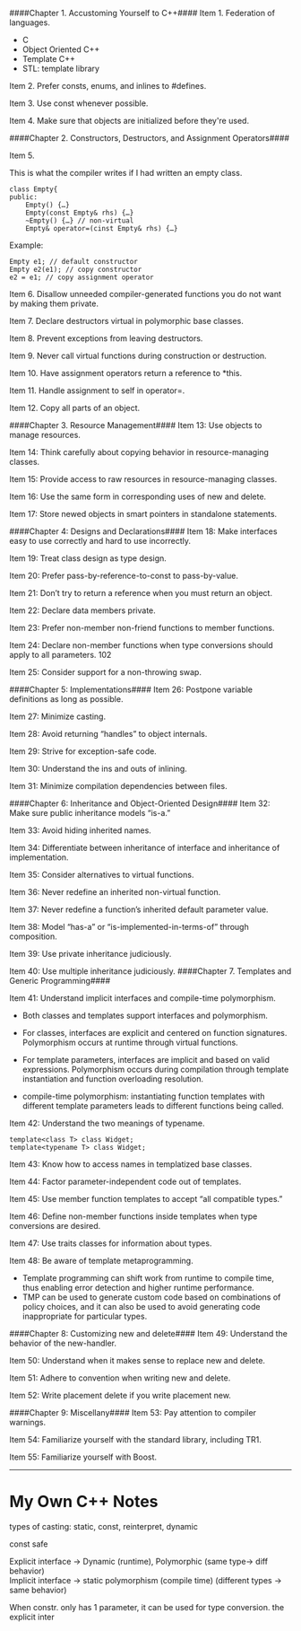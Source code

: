 ####Chapter 1. Accustoming Yourself to C++####
Item 1. Federation of languages.

- C
- Object Oriented C++
- Template C++
- STL: template library

Item 2. Prefer consts, enums, and inlines to #defines.

Item 3. Use const whenever possible.

Item 4. Make sure that objects are initialized before they're used.

####Chapter 2. Constructors, Destructors, and Assignment Operators####


Item 5.

This is what the compiler writes if I had written an empty class.

```
class Empty{
public: 
	Empty() {…}
	Empty(const Empty& rhs) {…}
	~Empty() {…} // non-virtual
	Empty& operator=(cinst Empty& rhs) {…}
```

Example: 

```
Empty e1; // default constructor
Empty e2(e1); // copy constructor
e2 = e1; // copy assignment operator
```

Item 6. Disallow unneeded compiler-generated functions you do not want by making them private.

Item 7. Declare destructors virtual in polymorphic base classes.

Item 8. Prevent exceptions from leaving destructors.

Item 9. Never call virtual functions during construction or destruction.

Item 10. Have assignment operators return a reference to *this.

Item 11. Handle assignment to self in operator=.

Item 12. Copy all parts of an object.

####Chapter 3. Resource Management####
Item 13: Use objects to manage resources.

Item 14: Think carefully about copying behavior in resource-managing classes.

Item 15: Provide access to raw resources in resource-managing classes.

Item 16: Use the same form in corresponding uses of new and delete.

Item 17: Store newed objects in smart pointers in standalone statements.

####Chapter 4: Designs and Declarations####
Item 18: Make interfaces easy to use correctly and hard to use incorrectly.

Item 19: Treat class design as type design.

Item 20: Prefer pass-by-reference-to-const to pass-by-value.

Item 21: Don’t try to return a reference when you must return an object.

Item 22: Declare data members private.

Item 23: Prefer non-member non-friend functions to member functions.

Item 24: Declare non-member functions when type conversions should apply to all parameters. 102

Item 25: Consider support for a non-throwing swap.

####Chapter 5: Implementations####
Item 26: Postpone variable definitions as long as possible.

Item 27: Minimize casting.

Item 28: Avoid returning “handles” to object internals.

Item 29: Strive for exception-safe code.

Item 30: Understand the ins and outs of inlining.

Item 31: Minimize compilation dependencies between files.

####Chapter 6: Inheritance and Object-Oriented Design####
Item 32: Make sure public inheritance models “is-a.”

Item 33: Avoid hiding inherited names.

Item 34: Differentiate between inheritance of interface and inheritance of implementation.

Item 35: Consider alternatives to virtual functions.

Item 36: Never redefine an inherited non-virtual function.

Item 37: Never redefine a function’s inherited default parameter value.

Item 38: Model “has-a” or “is-implemented-in-terms-of” through composition.

Item 39: Use private inheritance judiciously.

Item 40: Use multiple inheritance judiciously.
####Chapter 7. Templates and Generic Programming####


Item 41: Understand implicit interfaces and compile-time polymorphism.


- Both classes and templates support interfaces and polymorphism.

- For classes, interfaces are explicit and centered on function signatures. Polymorphism occurs at runtime through virtual functions.

- For template parameters, interfaces are implicit and based on valid expressions. Polymorphism occurs during compilation through template instantiation and function overloading resolution.

- compile-time polymorphism: instantiating function templates with different template parameters leads to different functions being called.



Item 42: Understand the two meanings of typename.

````
template<class T> class Widget;
template<typename T> class Widget;
````

Item 43: Know how to access names in templatized base classes.

Item 44: Factor parameter-independent code out of templates.

Item 45: Use member function templates to accept “all compatible types.”

Item 46: Define non-member functions inside templates when type conversions are desired.

Item 47: Use traits classes for information about types.

Item 48: Be aware of template metaprogramming.

- Template programming can shift work from runtime to compile time, thus enabling error detection and higher runtime performance.
- TMP can be used to generate custom code based on combinations of policy choices, and it can also be used to avoid generating code inappropriate for particular types.



####Chapter 8: Customizing new and delete####
Item 49: Understand the behavior of the new-handler.

Item 50: Understand when it makes sense to replace new and delete.

Item 51: Adhere to convention when writing new and delete.

Item 52: Write placement delete if you write placement new.

####Chapter 9: Miscellany####
Item 53: Pay attention to compiler warnings.

Item 54: Familiarize yourself with the standard library, including TR1.

Item 55: Familiarize yourself with Boost.


---

# My Own C++ Notes

types of casting: static, const, reinterpret, dynamic

const safe

Explicit interface -> Dynamic (runtime), Polymorphic (same type-> diff behavior)   
Implicit interface -> static polymorphism (compile time) (different types -> same behavior)


When constr. only has 1 parameter, it can be used for type conversion. the explicit inter


